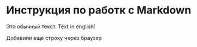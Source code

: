 # Инструкция по работк с Markdown

Это обычный текст. Text in english1

Добавили еще строку через браузер

